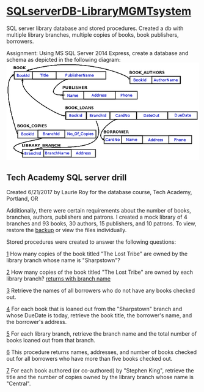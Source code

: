 # [SQLserverDB-LibraryMGMTsystem](./Tech-Acad-Projects/tree/master/sql_srvr_db)
SQL server library database and stored procedures. Created a db with multiple library branches, multiple copies of books, book publishers, borrowers.

Assignment: Using MS SQL Server 2014 Express, create a database and schema as depicted in the following diagram: 
![db schema](DBFinalDrill2.png)

## Tech Academy SQL server drill
Created 6/21/2017 by Laurie Roy for the database course, Tech Academy, Portland, OR

Additionally, there were certain requirements about the number of books, branches, authors, publishers and patrons. I created a mock library of 4 branches and 93 books, 30 authors, 15 publishers, and 10 patrons.  To view, restore the [backup](./Tech-Acad-Projects/tree/master/sql_srvr_db) or view the files individually.

Stored procedures were created to answer the following questions: 

[1](uspBookCount.sql) How many copies of the book titled "The Lost Tribe" are owned by the library branch whose name is "Sharpstown"? 

[2](uspBookCountBranchesShort.sql) How many copies of the book titled "The Lost Tribe" are owned by each library branch?
	[returns with branch name](uspBookCountBranches.sql)

[3](uspMemberNoneCheckedout.sql) Retrieve the names of all borrowers who do not have any books checked out.

[4](uspCheckedoutDueToday.sql) For each book that is loaned out from the "Sharpstown" branch and whose DueDate is today, retrieve the book title, the borrower's name, and the borrower's address.

[5](uspBranchBooksOut.sql) For each library branch, retrieve the branch name and the total number of books loaned out from that branch.

[6](uspBorrowers5books.sql) This procedure returns names, addresses, and number of books checked out for all borrowers who have more than five books checked out.

[7](uspBranchCopiesByStephenKing.sql) For each book authored (or co-authored) by "Stephen King", retrieve the title and the number of copies owned by the library branch whose name is "Central".